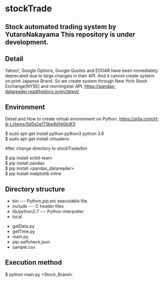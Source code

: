 # stockTrade
Stock automated trading system by YutaroNakayama
This repository is under development.
---

## Detail
Yahoo!, Google Options, Google Quotes and EDGAR have been immediately deprecated due to large changes in their API.
And it cannot create system on print Japanse Brand. 
So we create system through New York Stock Exchange(NYSE) and morningstar API.
<https://pandas-datareader.readthedocs.io/en/latest/>

## Environment
Detail and How to create virtual environment on Python.
<https://qiita.com/H-A-L/items/5d5a2ef73be8d140bdf3>

$ sudo apt-get install python python3 python 3.6  
$ sudo apt-get install virtualenv

After change directory to stockTrade/bin

$ pip install scikit-learn  
$ pip install pandas  
$ pip install <pandas_datareader>  
$ pip install matplotlib inline  


## Directory structure
* bin           --- Python,pip,etc executable file.
* include       --- C header files
* lib/python2.7 --- Python interpreter
* local           
 - getData.py
 - getTime.py 					
 - main.py
 - pip-selfcheck.json
 - sample.csv

## Execution method
$ python main.py <Stock_Brand>


